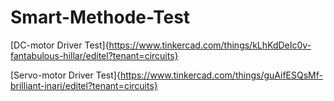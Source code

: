 # Smart-Methode-Test
[DC-motor Driver Test]{https://www.tinkercad.com/things/kLhKdDeIc0v-fantabulous-hillar/editel?tenant=circuits}


[Servo-motor Driver Test]{https://www.tinkercad.com/things/guAifESQsMf-brilliant-inari/editel?tenant=circuits}


